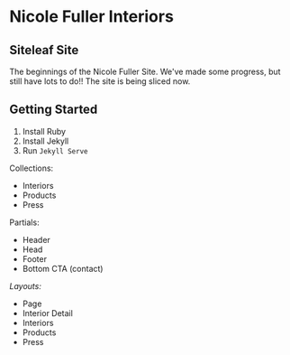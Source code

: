 # Nicole Fuller Interiors
## Siteleaf Site

The beginnings of the Nicole Fuller Site. We've made some progress, but still have lots to do!! The site is being sliced now.

## Getting Started
1. Install Ruby
1. Install Jekyll
1. Run `Jekyll Serve`

Collections:
- Interiors
- Products
- Press

Partials:
- Header
- Head
- Footer
- Bottom CTA (contact)

*Layouts:*
- Page
- Interior Detail
- Interiors
- Products
- Press
